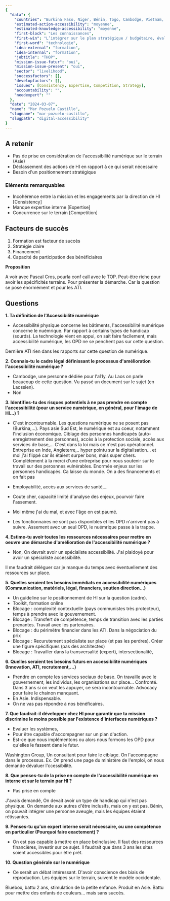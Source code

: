 ```yaml
---
{
  "data": {
    "countries": "Burkina Faso, Niger, Bénin, Togo, Cambodge, Vietnam, Laos, Philippines, Myanmar, Thaïlande",
    "estimated-action-accessibility": "moyenne",
    "estimated-knowledge-accessibility": "moyenne",
    "first-block": "Les connaissances",
    "first-win": "L’intégrer sur le plan stratégique / budgétaire, évaluer, analyser, établir un cadrage, former / sensibiliser...",
    "first-word": "technologie",
    "idea-external": "formation",
    "idea-internal": "formation",
    "jobtitle": "THOP",
    "mission-issue-futur": "oui",
    "mission-issue-present": "oui",
    "sector": "livelihood",
    "successfactors": [],
    "developfactors": [],
    "issues": [Consistency, Expertise, Competition, Strategy],
    "accountability": "",
    "needexpert": ""
  },
  "date": "2024-03-07",
  "name": "Mar Pozuelo Castillo",
  "slugname": "mar-pozuelo-castillo",
  "slugpath": "digital-accessibility"
}
---
```


## A retenir

 - Pas de prise en considération de l'accessibilité numérique sur le terrain (Asie)
 - Déclassement des actions de HI en rapport à ce qui serait nécessaire
 - Besoin d'un positionnement stratégique 

### Eléments remarquables

 - Incohérence entre la mission et les engagements par la direction de HI [Consistency]
 - Manque expertise interne [Expertise]
 - Concurrence sur le terrain [Competition]

## Facteurs de succès

1. Formation est facteur de succès
1. Stratégie claire
1. Financement
1. Capacité de participation des bénéficiaires

**Proposition**

A voir avec Pascal Cros, pourla conf call avec le TOP. Peut-être riche pour avoir les spécificités terrains.
Pour présenter la démarche.
Car la question se pose énormément et pour les ATI.

## Questions

**1. Ta définition de l'Accessibilité numérique**

 - Accessibilité physique concerne les bâtiments, l'accessibilité numérique concerne le nuémrique. Par rapport à certains types de handicap (sourds). La technologie vient en appui, on sait faire facilement, mais accessibilité numérique, les OPD ne se penchent pas sur cette question.

 Dernière ATI rien dans les rapports sur cette question de numérique.

**2. Connais-tu le cadre légal définissant le processus d'amélioration l'accessibilité numérique ?**

 - Cambodge, une personne dédiée pour l'a11y. Au Laos on parle beaucoup de cette question. Vu passé un document sur le sujet (en Laossien).
 - Non


**3. Identifies-tu des risques potentiels à ne pas prendre en compte l'accessibilité (pour un service numérique, en général, pour l'image de HI...) ?**

 - C'est incontournable. Les questions numérique ne se posent pas (Burkina,...). Pays asie Sud Est, le numérique est au coeur, notamment l'inclusion économique. 
   Ciblage des personnes handicapés (auto-enregistrement des personnes), accès à la protection sociale, accès aux services de base,... C'est dans la loi mais ce n'est pas opérationnel.
   Entreprise en Inde, Angleterre,.. hyper pointu sur la digitalisation... et moi j'ai flippé car ils étaient surper bons, mais super chers.
   Complétement à la merci d'une entreprise pour nous soutenir sur le travail sur des perosnnes vulnérables. 
   Enormée enjeux sur les personnes handicapés. Ca laisse du monde.
   On a des financements et on fait pas

- Employabilité, accès aux services de santé,... 

- Coute cher, capacité limité d'analyse des enjeux, pourvoir faire l'assement. 

- Moi même j'ai du mal, et avec l'âge on est paumé. 

- Les fonctionnaires ne sont pas disponibles et les OPD n'arrivent pas à suivre. Assement avec un seul OPD, le nuémrique passe à la trappe.
 

**4. Estime-tu avoir toutes les ressources nécessaires pour mettre en oeuvre une démarche d'amélioration de l'accessibilité numérique ?**

 - Non, On devrait avoir un spécialiste accessibilité.
   J'ai plaidoyé pour avoir un spécialiste accessibilité. 

  Il me faudrait déléguer car je manque du temps avec éventuellement des ressources sur place.

**5. Quelles seraient tes besoins immédiats en accessibilité numériques (Communication, matériels, légal, financiers, soutien direction...)**

 - Un guideline sur le positionnement de HI sur la question (cadre).
 - Toolkit, formation online
 - Blocage : complexité contextuelle (pays communistes très protecteur), temps à prendre avec le gouvernement.
 - Blocage : Transfert de compétence, temps de transition avec les parties prenantes. Travail avec les partenaires.  
 - Blocage : du périmètre financier dans les ATI. Dans la négociation du prix
 - Blocage : Recurutement spécialiste sur place (et pas les perdres). Créer une figure spécifiques (pas des architectes)
 - Blocage : Travailler dans la transversalité (expert), intersectionalité, 

**6. Quelles seraient tes besoins futurs en accessibilité numériques (Innovation, ATI, recrutement,...)**

 - Prendre en compte les services sociaux de base. On travaille avec le gouvernement, les individus, les organisations sur place... Confronté. 
   Dans 3 ans si on veut les appuyer, ce sera incontournable. Advocacy pour faire le chainon manquant.  
 - En Asie. Indispensable.
 - On ne vas pas répondre à nos bénéficaires.  

**7. Que faudrait-il développer chez HI pour garantir que ta mission discrimine le moins possible par l'existence d'interfaces numériques ?**

 - Evaluer les systèmes, 
 - Pour être capable d'accompagner sur un plan d'action.
 - Est-ce que nous implémentons ou alors nous formons les OPD pour qu'elles le fassent dans le futur.

 Washington Group, Un consultant pour faire le ciblage. On l'accompagne dans le processus.
 Ex. On prend une page du ministère de l'emploi, on nous demande dévaluer l'ccessibilité.

**8. Que penses-tu de la prise en compte de l'accessibilité numérique en interne et sur le terrain par HI ?**

 - Pas prise en compte

 J'avais demandé, On devait avoir un type de handicap qui n'est pas physique.
 On demande aux autres d'être inclusifs, mais on y est pas.
 Bénin, on pouvait intégrer une personne aveugle, mais les équipes étaient rétissantes.

**9. Penses-tu qu'un expert interne serait nécessaire, ou une compétence en particulier (Pourquoi faire exactement) ?**
 
 - On est pas capable à mettre en place beInclusive. 
 Il faut des ressources financières, investir sur ce sujet. Il faudrait que dans 3 ans les sites soient accessibles pour être prêt.

**10. Question générale sur le numérique**

 - Ce serait un débat intéressant. D'avoir conscience des biais de reproduction. 
 Les équipes sur le terrain, suivent le modèle occidentale.

 Bluebox, battu 2 ans, stimulation de la petite enfance. Produit en Asie. 
 Battu pour mettre des enfants de couleurs... mais sans succès.